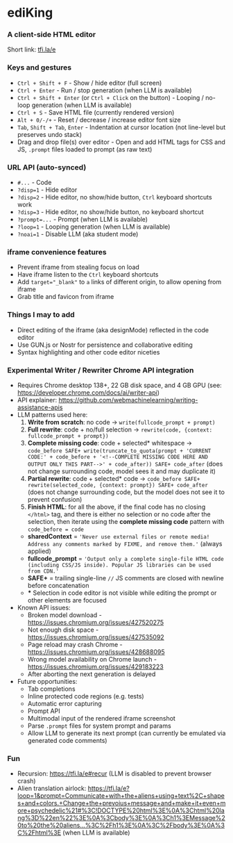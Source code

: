 # ediKing
### A client-side HTML editor
Short link: [tfi.la/e](https://tfi.la/e)

### Keys and gestures
- `Ctrl + Shift + F` - Show / hide editor (full screen)
- `Ctrl + Enter` - Run / stop generation (when LLM is available)
- `Ctrl + Shift + Enter` (or `Ctrl + Click` on the button) - Looping / no-loop generation (when LLM is available)
- `Ctrl + S` - Save HTML file (currently rendered version)
- `Alt + 0/-/+` - Reset / decrease / increase editor font size
- `Tab`, `Shift + Tab`, `Enter` - Indentation at cursor location (not line-level but preserves undo stack)
- Drag and drop file(s) over editor - Open and add HTML tags for CSS and JS, `.prompt` files loaded to prompt (as raw text)

### URL API (auto-synced)
- `#...` - Code
- `?disp=1` - Hide editor
- `?disp=2` - Hide editor, no show/hide button, `Ctrl` keyboard shortcuts work
- `?disp=3` - Hide editor, no show/hide button, no keyboard shortcut
- `?prompt=...` - Prompt (when LLM is available)
- `?loop=1` - Looping generation (when LLM is available)
- `?noai=1` - Disable LLM (aka student mode)

### iframe convenience features
- Prevent iframe from stealing focus on load
- Have iframe listen to the `Ctrl` keyboard shortcuts
- Add `target="_blank"` to `a` links of different origin, to allow opening from iframe
- Grab title and favicon from iframe

### Things I may to add
- Direct editing of the iframe (aka designMode) reflected in the code editor
- Use GUN.js or Nostr for persistence and collaborative editing
- Syntax highlighting and other code editor niceties

### Experimental Writer / Rewriter Chrome API integration
- Requires Chrome desktop 138+, 22 GB disk space, and 4 GB GPU (see: https://developer.chrome.com/docs/ai/writer-api)
- API explainer: https://github.com/webmachinelearning/writing-assistance-apis
- LLM patterns used here:
  1. __Write from scratch__: no code -> `write(fullcode_prompt + prompt)`
  2. __Full rewrite__: code + no/full selection -> `rewrite(code, {context: fullcode_prompt + prompt})`
  3. __Complete missing code__: code + selected* whitespace -> `code_before SAFE+ write(truncate_to_quota(prompt + 'CURRENT CODE:' + code_before + '<!--COMPLETE MISSING CODE HERE AND OUTPUT ONLY THIS PART-->' + code_after)) SAFE+ code_after` (does not change surrounding code, model sees it and may duplicate it)
  4. __Partial rewrite__: code + selected* code -> `code_before SAFE+ rewrite(selected_code, {context: prompt}) SAFE+ code_after` (does not change surrounding code, but the model does not see it to prevent confusion)
  5. __Finish HTML__: for all the above, if the final code has no closing `</html>` tag, and there is either no selection or no code after the selection, then iterate using the __complete missing code__ pattern with `code_before = code`
  - __sharedContext__ = `'Never use external files or remote media! Address any comments marked by FIXME, and remove them.'` (always applied)
  - __fullcode_prompt__ = `'Output only a complete single-file HTML code (including CSS/JS inside). Popular JS libraries can be used from CDN.'`
  - __SAFE+__ = trailing single-line `//` JS comments are closed with newline before concatenation
  - __*__ Selection in code editor is not visible while editing the prompt or other elements are focused
- Known API issues:
  - Broken model download - https://issues.chromium.org/issues/427520275
  - Not enough disk space - https://issues.chromium.org/issues/427535092
  - Page reload may crash Chrome - https://issues.chromium.org/issues/428688095
  - Wrong model availability on Chrome launch - https://issues.chromium.org/issues/429183223
  - After aborting the next generation is delayed
- Future opportunities:
  - Tab completions
  - Inline protected code regions (e.g. tests)
  - Automatic error capturing
  - Prompt API
  - Multimodal input of the rendered iframe screenshot
  - Parse `.prompt` files for system prompt and params
  - Allow LLM to generate its next prompt (can currently be emulated via generated code comments)

### Fun
- Recursion: https://tfi.la/e#recur (LLM is disabled to prevent browser crash)
- Alien translation airlock: https://tfi.la/e?loop=1&prompt=Communicate+with+the+aliens+using+text%2C+shapes+and+colors.+Change+the+prevoius+message+and+make+it+even+more+psychedelic%21#%3C!DOCTYPE%20html%3E%0A%3Chtml%20lang%3D%22en%22%3E%0A%3Cbody%3E%0A%3Ch1%3EMessage%20to%20the%20aliens...%3C%2Fh1%3E%0A%3C%2Fbody%3E%0A%3C%2Fhtml%3E (when LLM is available)